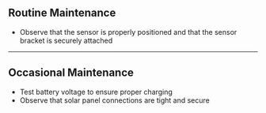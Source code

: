 ## Routine Maintenance

* Observe that the sensor is properly positioned and that the sensor bracket is securely attached
  
---

## Occasional Maintenance

* Test battery voltage to ensure proper charging
* Observe that solar panel connections are tight and secure
